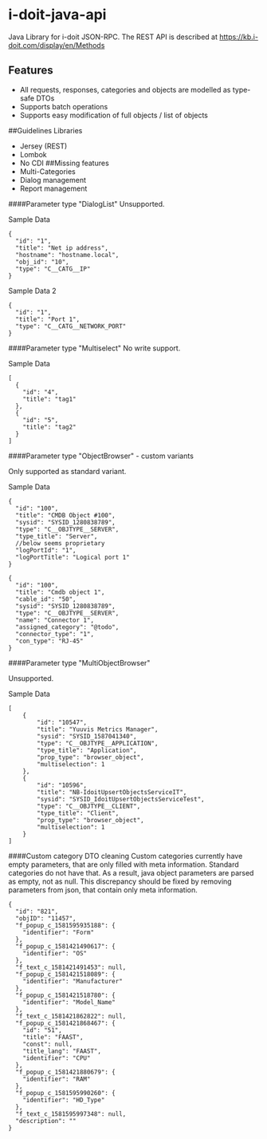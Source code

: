 # i-doit-java-api
Java Library for i-doit JSON-RPC. The REST API is described at https://kb.i-doit.com/display/en/Methods


## Features
* All requests, responses, categories and objects are modelled as type-safe DTOs
* Supports batch operations
* Supports easy modification of full objects / list of objects

##Guidelines
Libraries
* Jersey (REST)
* Lombok
* No CDI
##Missing features
* Multi-Categories
* Dialog management
* Report management

####Parameter type "DialogList"
Unsupported.

Sample Data

    {
      "id": "1",
      "title": "Net ip address",
      "hostname": "hostname.local",
      "obj_id": "10",
      "type": "C__CATG__IP"
    }
Sample Data 2

    {
      "id": "1",
      "title": "Port 1",
      "type": "C__CATG__NETWORK_PORT"
    }
    
####Parameter type "Multiselect"
No write support.

Sample Data

    [
      {
        "id": "4",
        "title": "tag1"
      },
      {
        "id": "5",
        "title": "tag2"
      }
    ]

####Parameter type "ObjectBrowser" - custom variants

Only supported as standard variant.

Sample Data

    {
      "id": "100",
      "title": "CMDB Object #100",
      "sysid": "SYSID_1280838789",
      "type": "C__OBJTYPE__SERVER",
      "type_title": "Server",
      //below seems proprietary
      "logPortId": "1",
      "logPortTitle": "Logical port 1"
    }
    
    {
      "id": "100",
      "title": "Cmdb object 1",
      "cable_id": "50",
      "sysid": "SYSID_1280838789",
      "type": "C__OBJTYPE__SERVER",
      "name": "Connector 1",
      "assigned_category": "@todo",
      "connector_type": "1",
      "con_type": "RJ-45"
    }
    
####Parameter type "MultiObjectBrowser"

Unsupported.

Sample Data

    [
        {
            "id": "10547",
            "title": "Yuuvis Metrics Manager",
            "sysid": "SYSID_1587041340",
            "type": "C__OBJTYPE__APPLICATION",
            "type_title": "Application",
            "prop_type": "browser_object",
            "multiselection": 1
        },
        {
            "id": "10596",
            "title": "NB-IdoitUpsertObjectsServiceIT",
            "sysid": "SYSID_IdoitUpsertObjectsServiceTest",
            "type": "C__OBJTYPE__CLIENT",
            "type_title": "Client",
            "prop_type": "browser_object",
            "multiselection": 1
        }
    ]
    
####Custom category DTO cleaning
Custom categories currently have empty parameters, that are only filled with meta information.
Standard categories do not have that. As a result, java object parameters are parsed as empty,
not as null. This discrepancy should be fixed by removing parameters from json, that contain
only meta information.

    {
      "id": "821",
      "objID": "11457",
      "f_popup_c_1581595935188": {
        "identifier": "Form"
      },
      "f_popup_c_1581421490617": {
        "identifier": "OS"
      },
      "f_text_c_1581421491453": null,
      "f_popup_c_1581421518089": {
        "identifier": "Manufacturer"
      },
      "f_popup_c_1581421518780": {
        "identifier": "Model_Name"
      },
      "f_text_c_1581421862822": null,
      "f_popup_c_1581421868467": {
        "id": "51",
        "title": "FAAST",
        "const": null,
        "title_lang": "FAAST",
        "identifier": "CPU"
      },
      "f_popup_c_1581421880679": {
        "identifier": "RAM"
      },
      "f_popup_c_1581595990260": {
        "identifier": "HD_Type"
      },
      "f_text_c_1581595997348": null,
      "description": ""
    }
